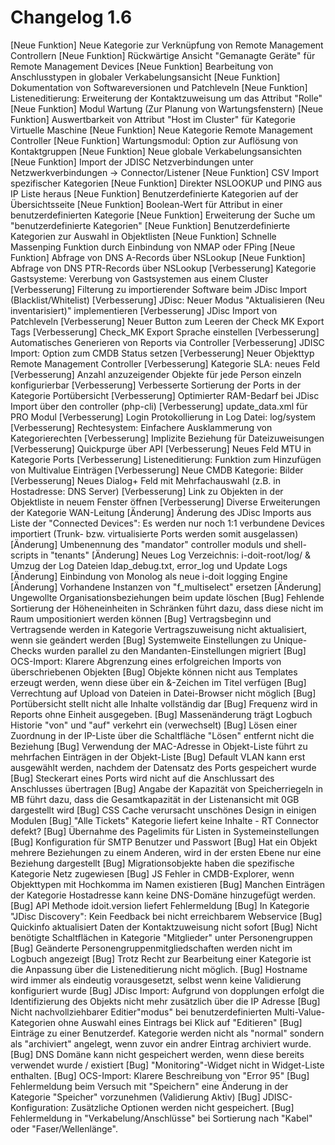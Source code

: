 # Changelog 1.6

[Neue Funktion] Neue Kategorie zur Verknüpfung von Remote Management Controllern
[Neue Funktion] Rückwärtige Ansicht "Gemanagte Geräte" für Remote Management Devices
[Neue Funktion] Bearbeitung von Anschlusstypen in globaler Verkabelungsansicht
[Neue Funktion] Dokumentation von Softwareversionen und Patchleveln
[Neue Funktion] Listeneditierung: Erweiterung der Kontaktzuweisung um das Attribut "Rolle"
[Neue Funktion] Modul Wartung (Zur Planung von Wartungsfenstern)
[Neue Funktion] Auswertbarkeit von Attribut "Host im Cluster" für Kategorie Virtuelle Maschine
[Neue Funktion] Neue Kategorie Remote Management Controller
[Neue Funktion] Wartungsmodul: Option zur Auflösung von Kontaktgruppen
[Neue Funktion] Neue globale Verkabelungsansichten
[Neue Funktion] Import der JDISC Netzverbindungen unter Netzwerkverbindungen -> Connector/Listener
[Neue Funktion] CSV Import spezifischer Kategorien
[Neue Funktion] Direkter NSLOOKUP und PING aus IP Liste heraus
[Neue Funktion] Benutzerdefinierte Kategorien auf der Übersichtsseite
[Neue Funktion] Boolean-Wert für Attribut in einer benutzerdefinierten Kategorie
[Neue Funktion] Erweiterung der Suche um "benutzerdefinierte Kategorien"
[Neue Funktion] Benutzerdefinierte Kategorien zur Auswahl in Objektlisten
[Neue Funktion] Schnelle Massenping Funktion durch Einbindung von NMAP oder FPing
[Neue Funktion] Abfrage von DNS A-Records über NSLookup
[Neue Funktion] Abfrage von DNS PTR-Records über NSLookup
[Verbesserung]  Kategorie Gastsysteme: Vererbung von Gastsystemen aus einem Cluster
[Verbesserung]  Filterung zu importierender Software beim JDisc Import (Blacklist/Whitelist)
[Verbesserung]  JDisc: Neuer Modus "Aktualisieren (Neu inventarisiert)" implementieren
[Verbesserung]  JDisc Import von Patchleveln
[Verbesserung]  Neuer Button zum Leeren der Check MK Export Tags
[Verbesserung]  Check_MK Export Sprache einstellen
[Verbesserung]  Automatisches Generieren von Reports via Controller
[Verbesserung]  JDISC Import: Option zum CMDB Status setzen
[Verbesserung]  Neuer Objekttyp Remote Management Controller
[Verbesserung]  Kategorie SLA: neues Feld
[Verbesserung]  Anzahl anzuzeigender Objekte für jede Person einzeln konfigurierbar
[Verbesserung]  Verbesserte Sortierung der Ports in der Kategorie Portübersicht
[Verbesserung]  Optimierter RAM-Bedarf bei JDisc Import über den controller (php-cli)
[Verbesserung]  update_data.xml für PRO Modul
[Verbesserung]  Login Protokollierung in Log Datei: log/system
[Verbesserung]  Rechtesystem: Einfachere Ausklammerung von Kategorierechten
[Verbesserung]  Implizite Beziehung für Dateizuweisungen
[Verbesserung]  Quickpurge über API
[Verbesserung]  Neues Feld MTU in Kategorie Ports
[Verbesserung]  Listeneditierung: Funktion zum Hinzufügen von Multivalue Einträgen
[Verbesserung]  Neue CMDB Kategorie: Bilder
[Verbesserung]  Neues Dialog+ Feld mit Mehrfachauswahl (z.B. in Hostadresse: DNS Server)
[Verbesserung]  Link zu Objekten in der Objektliste in neuem Fenster öffnen
[Verbesserung]  Diverse Erweiterungen der Kategorie WAN-Leitung
[Änderung]      Änderung des JDisc Imports aus Liste der "Connected Devices": Es werden nur noch 1:1 verbundene Devices importiert (Trunk- bzw. virtualisierte Ports werden somit ausgelassen)
[Änderung]      Umbenennung des "mandator" controller moduls und shell-scripts in "tenants"
[Änderung]      Neues Log Verzeichnis: i-doit-root/log/ & Umzug der Log Dateien ldap_debug.txt, error_log und Update Logs
[Änderung]      Einbindung von Monolog als neue i-doit logging Engine
[Änderung]      Vorhandene Instanzen von "f_multiselect" ersetzen
[Änderung]      Ungewollte Organisationsbeziehungen beim update löschen
[Bug]           Fehlende Sortierung der Höheneinheiten in Schränken führt dazu, dass diese nicht im Raum umpositioniert werden können
[Bug]           Vertragsbeginn und Vertragsende werden in Kategorie Vertragszuweisung nicht aktualisiert, wenn sie geändert werden
[Bug]           Systemweite Einstellungen zu Unique-Checks wurden parallel zu den Mandanten-Einstellungen migriert
[Bug]           OCS-Import: Klarere Abgrenzung eines erfolgreichen Imports von überschriebenen Objekten
[Bug]           Objekte können nicht aus Templates erzeugt werden, wenn diese über ein &-Zeichen im Titel verfügen
[Bug]           Verrechtung auf Upload von Dateien in Datei-Browser nicht möglich
[Bug]           Portübersicht stellt nicht alle Inhalte vollständig dar
[Bug]           Frequenz wird in Reports ohne Einheit ausgegeben.
[Bug]           Massenänderung trägt Logbuch Historie "von" und "auf" verkehrt ein (verwechselt)
[Bug]           Lösen einer Zuordnung in der IP-Liste über die Schaltfläche "Lösen" entfernt nicht die Beziehung
[Bug]           Verwendung der MAC-Adresse in Objekt-Liste führt zu mehrfachen Einträgen in der Objekt-Liste
[Bug]           Default VLAN kann erst ausgewählt werden, nachdem der Datensatz des Ports gespeichert wurde
[Bug]           Steckerart eines Ports wird nicht auf die Anschlussart des Anschlusses übertragen
[Bug]           Angabe der Kapazität von Speicherriegeln in MB führt dazu, dass die Gesamtkapazität in der Listenansicht mit 0GB dargestellt wird
[Bug]           CSS Cache verursacht unschönes Design in einigen Modulen
[Bug]           "Alle Tickets" Kategorie liefert keine Inhalte - RT Connector defekt?
[Bug]           Übernahme des Pagelimits für Listen in Systemeinstellungen
[Bug]           Konfiguration für SMTP Benutzer und Passwort
[Bug]           Hat ein Objekt mehrere Beziehungen zu einem Anderen, wird in der ersten Ebene nur eine Beziehung dargestellt
[Bug]           Migrationsobjekte haben die spezifische Kategorie Netz zugewiesen
[Bug]           JS Fehler in CMDB-Explorer, wenn Objekttypen mit Hochkomma im Namen existieren
[Bug]           Manchen Einträgen der Kategorie Hostadresse kann keine DNS-Domäne hinzugefügt werden.
[Bug]           API Methode idoit.version liefert Fehlermeldung
[Bug]           In Kategorie "JDisc Discovery": Kein Feedback bei nicht erreichbarem Webservice
[Bug]           Quickinfo aktualisiert Daten der Kontaktzuweisung nicht sofort
[Bug]           Nicht benötigte Schaltflächen in Kategorie "Mitglieder" unter Personengruppen
[Bug]           Geänderte Personengruppenmitgliedschaften werden nicht im Logbuch angezeigt
[Bug]           Trotz Recht zur Bearbeitung einer Kategorie ist die Anpassung über die Listeneditierung nicht möglich.
[Bug]           Hostname wird immer als eindeutig vorausgesetzt, selbst wenn keine Validierung konfiguriert wurde
[Bug]           JDisc Import: Aufgrund von dopplungen erfolgt die Identifizierung des Objekts nicht mehr zusätzlich über die IP Adresse
[Bug]           Nicht nachvollziehbarer Editier"modus" bei benutzerdefinierten Multi-Value-Kategorien ohne Auswahl eines Eintrags bei Klick auf "Editieren"
[Bug]           Einträge zu einer Benutzerdef. Kategorie werden nicht als "normal" sondern als "archiviert" angelegt, wenn zuvor ein andrer Eintrag archiviert wurde.
[Bug]           DNS Domäne kann nicht gespeichert werden, wenn diese bereits verwendet wurde / existiert
[Bug]           "Monitoring"-Widget nicht in Widget-Liste enthalten.
[Bug]           OCS-Import: Klarere Beschreibung von "Error 95"
[Bug]           Fehlermeldung beim Versuch mit "Speichern" eine Änderung in der Kategorie "Speicher" vorzunehmen (Validierung Aktiv)
[Bug]           JDISC-Konfiguration: Zusätzliche Optionen werden nicht gespeichert.
[Bug]           Fehlermeldung in "Verkabelung/Anschlüsse" bei Sortierung nach "Kabel" oder "Faser/Wellenlänge".
